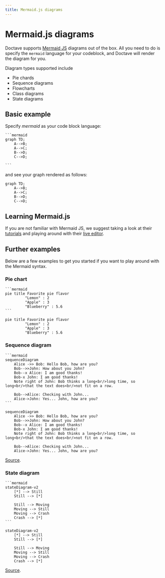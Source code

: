 ```yaml
---
title: Mermaid.js diagrams
---
```


Mermaid.js diagrams
===================

Doctave supports [Mermaid JS](https://mermaid-js.github.io/) diagrams out of the box. All you need
to do is specify the `mermaid` language for your codeblock, and Doctave will render the diagram for
you.

Diagram types supported include

* Pie chards
* Sequence diagrams
* Flowcharts
* Class diagrams
* State diagrams

## Basic example

Specify _mermaid_ as your code block language:

~~~
```mermaid
graph TD;
    A-->B;
    A-->C;
    B-->D;
    C-->D;

```
~~~

and see your graph rendered as follows:

```mermaid
graph TD;
    A-->B;
    A-->C;
    B-->D;
    C-->D;

```

## Learning Mermaid.js

If you are not familiar with Mermaid JS, we suggest taking a look at their
[tutorials](https://mermaid-js.github.io/mermaid/diagrams-and-syntax-and-examples/n00b-syntaxReference.html)
and playing around with their [live editor](https://mermaid-js.github.io/mermaid-live-editor).

## Further examples

Below are a few examples to get you started if you want to play around with the Mermaid syntax.

### Pie chart
~~~
```mermaid
pie title Favorite pie flavor
         "Lemon" : 2
         "Apple" : 3
         "Blueberry" : 5.6
```
~~~

```mermaid
pie title Favorite pie flavor
         "Lemon" : 2
         "Apple" : 3
         "Blueberry" : 5.6
```

### Sequence diagram

~~~
```mermaid
sequenceDiagram
    Alice ->> Bob: Hello Bob, how are you?
    Bob-->>John: How about you John?
    Bob--x Alice: I am good thanks!
    Bob-x John: I am good thanks!
    Note right of John: Bob thinks a long<br/>long time, so long<br/>that the text does<br/>not fit on a row.

    Bob-->Alice: Checking with John...
    Alice->John: Yes... John, how are you?
```
~~~

```mermaid
sequenceDiagram
    Alice ->> Bob: Hello Bob, how are you?
    Bob-->>John: How about you John?
    Bob--x Alice: I am good thanks!
    Bob-x John: I am good thanks!
    Note right of John: Bob thinks a long<br/>long time, so long<br/>that the text does<br/>not fit on a row.

    Bob-->Alice: Checking with John...
    Alice->John: Yes... John, how are you?
```
[Source](https://mermaid-js.github.io/mermaid/diagrams-and-syntax-and-examples/examples.html#basic-sequence-diagram).


### State diagram

~~~
```mermaid
stateDiagram-v2
    [*] --> Still
    Still --> [*]

    Still --> Moving
    Moving --> Still
    Moving --> Crash
    Crash --> [*]
```
~~~

```mermaid
stateDiagram-v2
    [*] --> Still
    Still --> [*]

    Still --> Moving
    Moving --> Still
    Moving --> Crash
    Crash --> [*]
```

[Source](https://mermaid-js.github.io/mermaid/diagrams-and-syntax-and-examples/stateDiagram.html).
